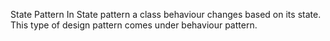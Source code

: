 State Pattern
In State pattern a class behaviour changes based on its state. This type of design pattern comes under behaviour pattern.
